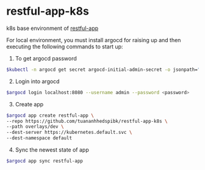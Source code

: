 # restful-app-k8s

k8s base environment of [restful-app](https://github.com/tuananhhedspibk/restful-app)

For local environment, you must install argocd for raising up and then executing the following commands to start up:

1. To get argocd password

```sh
$kubectl -n argocd get secret argocd-initial-admin-secret -o jsonpath="{.data.password}" | base64 -d
```

2. Login into argocd

```sh
$argocd login localhost:8080 --username admin --password <password>
```

3. Create app

```sh
$argocd app create restful-app \
--repo https://github.com/tuananhhedspibk/restful-app-k8s \
--path overlays/dev \
--dest-server https://kubernetes.default.svc \
--dest-namespace default
```

4. Sync the newest state of app

```sh
$argocd app sync restful-app
```
